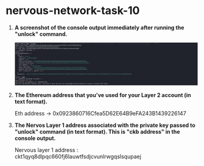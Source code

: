 # nervous-network-task-10

1) <b>A screenshot of the console output immediately after running the "unlock" command.</b>
      
      <img src="https://github.com/TanishqDsharma/nervous-network-task-10/blob/main/task10.png">

2) <b>The Ethereum address that you've used for your Layer 2 account (in text format).</b>
      
      Eth address -> 0x0923860716Cfea5D62E64B9eFA243B1439226147

3) <b>The Nervos Layer 1 address associated with the private key passed to "unlock" command (in text format). This is "ckb address" in the console output.</b>
      
      Nervous layer 1 address : ckt1qyq8dlpqc660fj6lauwtfsdjcvunlrwgqslsqupaej 
     

